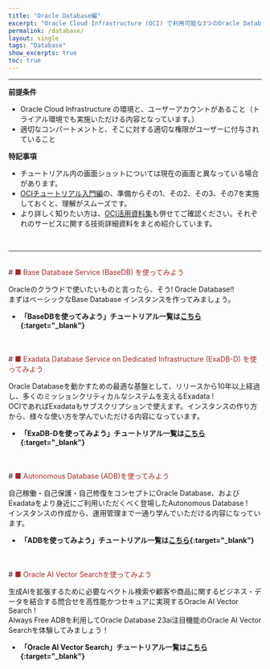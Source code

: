 ```yaml
---
title: "Oracle Database編"
excerpt: "Oracle Cloud Infrastructure (OCI) で利用可能な3つのOracle Databaseのサービスに関するチュートリアルを纏めています。まずはベーシックなOracle Base Database Service (BaseDB) から、ミッションクリティカルなシステムで豊富な実績を持つ Exadata をパブリック・クラウド上で利用できる Oracle Exadata Database Service on Dedicated Infrastructure (ExaDB-D) 、または一歩先を行くフルマネージドサービスである Autonomous Database (ADB) について基本的な機能、操作方法を学習できます"
permalink: /database/
layout: single
tags: "Database"
show_excerpts: true
toc: true
---
```

----
**前提条件**    
  + Oracle Cloud Infrastructure の環境と、ユーザーアカウントがあること（トライアル環境でも実施いただける内容となっています。）
  + 適切なコンパートメントと、そこに対する適切な権限がユーザーに付与されていること

**特記事項**  
  + チュートリアル内の画面ショットについては現在の画面と異なっている場合があります。
  + [OCIチュートリアル入門編](/ocitutorials/beginners/)の、準備からその1、その2、その3、その7を実施しておくと、理解がスムーズです。  
  + より詳しく知りたい方は、[OCI活用資料集](https://oracle-japan.github.io/ocidocs/services/database/)も併せてご確認ください。それぞれのサービスに関する技術詳細資料をまとめ紹介しています。
<br/>

----

<br/>
# <span style="color: brown; ">■ Base Database Service (BaseDB) を使ってみよう</span>

Oracleのクラウドで使いたいものと言ったら、そう! Oracle Database!!  
まずはベーシックなBase Database インスタンスを作ってみましょう。


+ **「BaseDBを使ってみよう」チュートリアル一覧は[こちら](/ocitutorials/basedb){:target="_blank"}**
<br/>

<br/>
# <span style="color: brown; ">■ Exadata Database Service on Dedicated Infrastructure (ExaDB-D) を使ってみよう</span>

Oracle Databaseを動かすための最適な基盤として、リリースから10年以上経過し、多くのミッションクリティカルなシステムを支えるExadata !  
OCIであればExadataもサブスクリプションで使えます。インスタンスの作り方から、様々な使い方を学んでいただける内容になっています。

+ **「ExaDB-Dを使ってみよう」チュートリアル一覧は[こちら](/ocitutorials/exadbd){:target="_blank"}**
<br/>

<br/>
# <span style="color: brown; ">■ Autonomous Database (ADB)を使ってみよう</span>

自己稼働・自己保護・自己修復をコンセプトにOracle Database、およびExadataをより身近にご利用いただくべく登場したAutonomous Database !  
インスタンスの作成から、運用管理まで一通り学んでいただける内容になっています。


+ **「ADBを使ってみよう」チュートリアル一覧は[こちら](/ocitutorials/adb){:target="_blank"}**
<br/>

<br/>
# <span style="color: brown; ">■ Oracle AI Vector Searchを使ってみよう</span>

生成AIを拡張するために必要なベクトル検索や顧客や商品に関するビジネス・データを結合する問合せを高性能かつセキュアに実現するOracle AI Vector Search !  
Always Free ADBを利用してOracle Database 23ai注目機能のOracle AI Vector Searchを体験してみましょう！


+ **「Oracle AI Vector Search」チュートリアル一覧は[こちら](/ocitutorials/ai-vector-search/){:target="_blank"}**
<br/>

<!-- 

## 移行編（公開準備中）
## データ連携編
## 運用管理編
## Livelabsのお勧めコンテンツのご紹介
## ADBに関するよくあるFAQ

  -->  

<br/>
